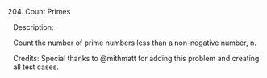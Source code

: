 204. Count Primes

Description:

Count the number of prime numbers less than a non-negative number, n.

Credits:
Special thanks to @mithmatt for adding this problem and creating all test cases.